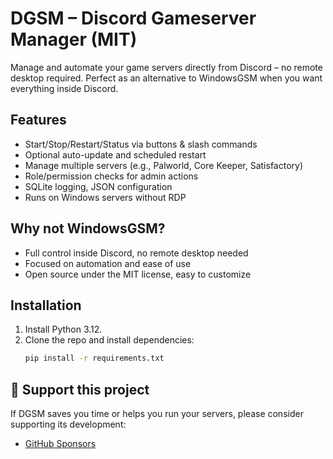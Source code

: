 # DGSM – Discord Gameserver Manager (MIT)

Manage and automate your game servers directly from Discord – no remote desktop required.
Perfect as an alternative to WindowsGSM when you want everything inside Discord.

## Features
- Start/Stop/Restart/Status via buttons & slash commands
- Optional auto-update and scheduled restart
- Manage multiple servers (e.g., Palworld, Core Keeper, Satisfactory)
- Role/permission checks for admin actions
- SQLite logging, JSON configuration
- Runs on Windows servers without RDP

## Why not WindowsGSM?
- Full control inside Discord, no remote desktop needed
- Focused on automation and ease of use
- Open source under the MIT license, easy to customize

## Installation
1. Install Python 3.12.
2. Clone the repo and install dependencies:
   ```bash
   pip install -r requirements.txt
   
## 💖 Support this project
If DGSM saves you time or helps you run your servers, please consider supporting its development:

- [GitHub Sponsors](https://github.com/sponsors/meowztho)
